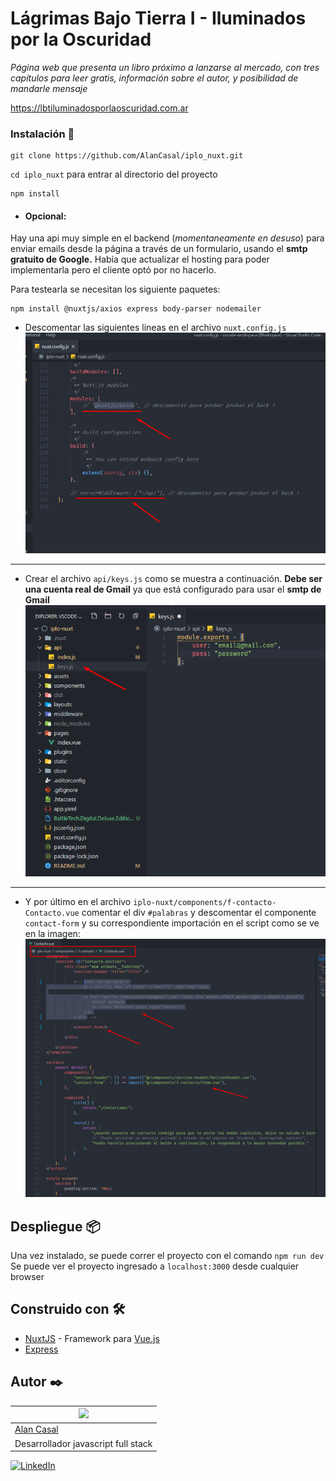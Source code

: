 # Lágrimas Bajo Tierra I - Iluminados por la Oscuridad

_Página web que presenta un libro próximo a lanzarse al mercado,
con tres capítulos para leer gratis, información sobre el autor,
y posibilidad de mandarle mensaje_





https://lbtiluminadosporlaoscuridad.com.ar

### Instalación 🔧

```
git clone https://github.com/AlanCasal/iplo_nuxt.git
```
``cd iplo_nuxt`` para entrar al directorio del proyecto
```
npm install
```

- #### Opcional:
Hay una api muy simple en el backend (_momentaneamente en desuso_) para enviar emails desde la página a través de un formulario, usando el **smtp gratuito de Google.**
Había que actualizar el hosting para poder implementarla pero el cliente
optó por no hacerlo.

Para testearla se necesitan los siguiente paquetes:
```
npm install @nuxtjs/axios express body-parser nodemailer
```
* Descomentar las siguientes lineas en el archivo ``nuxt.config.js``
![Screenshot1](/screenshots/1.png?raw=true)


---
* Crear el archivo ``api/keys.js`` como se muestra a continuación.
**Debe ser una cuenta real de Gmail** ya que está configurado para usar el **smtp de Gmail**
![Screenshot2](/screenshots/2.png?raw=true)

---
* Y por último en el archivo ``iplo-nuxt/components/f-contacto-Contacto.vue`` comentar el div ``#palabras`` y descomentar el componente ``contact-form`` y su correspondiente importación en el script como se ve en la imagen:
![Screenshot2](/screenshots/3.png?raw=true)


## Despliegue 📦

Una vez instalado, se puede correr el proyecto con el comando
```npm run dev```
Se puede ver el proyecto ingresado a ``localhost:3000`` desde cualquier browser

## Construido con 🛠️

* [NuxtJS](https://nuxtjs.org/) - Framework para [Vue.js](https://vuejs.org/)
* [Express](https://expressjs.com/)


## Autor ✒️


| ![](https://avatars3.githubusercontent.com/u/38706801?s=400&u=2554a57319d104165c02c733cb1a4dc39db7be85&v=4) 
| -
| [Alan Casal](https://github.com/AlanCasal)
| Desarrollador javascript full stack

[![LinkedIn](https://cloud.githubusercontent.com/assets/17016297/18839848/0fc7e74e-83d2-11e6-8c6a-277fc9d6e067.png)][1]

[1]: https://www.linkedin.com/in/alancasal